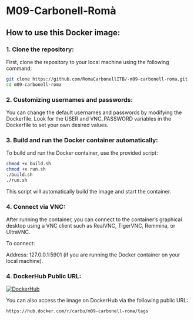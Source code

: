 # M09-Carbonell-Romà

## How to use this Docker image:

### 1. Clone the repository:

First, clone the repository to your local machine using the following command:

```bash
git clone https://github.com/RomaCarbonellITB/-m09-carbonell-roma.git
cd m09-carbonell-roma
```
### 2. Customizing usernames and passwords:
You can change the default usernames and passwords by modifying the Dockerfile. Look for the USER and VNC_PASSWORD variables in the Dockerfile to set your own desired values.
### 3. Build and run the Docker container automatically:

To build and run the Docker container, use the provided script:

```bash
chmod +x build.sh
chmod +x run.sh
./build.sh
./run.sh
```
This script will automatically build the image and start the container.

### 4. Connect via VNC:
After running the container, you can connect to the container’s graphical desktop using a VNC client such as RealVNC, TigerVNC, Remmina, or UltraVNC.

To connect:

Address: 127.0.0.1:5901 (if you are running the Docker container on your local machine).

### 4. DockerHub Public URL:
[![DockerHub](https://img.shields.io/badge/Docker%20Hub-0db7ed?style=for-the-badge&logo=docker&logoColor=white)](https://hub.docker.com/r/carbu/m09-carbonell-roma/tags
)

You can also access the image on DockerHub via the following public URL:
```bash
https://hub.docker.com/r/carbu/m09-carbonell-roma/tags
```
